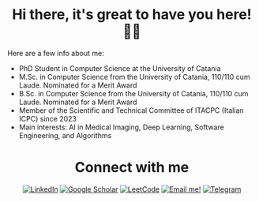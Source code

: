 <h1 align="center">Hi there, it's great to have you here! 👋🏼<br/> </h1> 

Here are a few info about me: 
* PhD Student in Computer Science at the University of Catania
* M.Sc. in Computer Science from the University of Catania, 110/110 cum Laude. Nominated for a Merit Award
* B.Sc. in Computer Science from the University of Catania, 110/110 cum Laude. Nominated for a Merit Award
* Member of the Scientific and Technical Committee of ITACPC (Italian ICPC) since 2023
* Main interests: AI in Medical Imaging, Deep Learning, Software Engineering, and Algorithms

<h1 align="center">Connect with me<br/> </h1> 
<p align="center">
    <a href="https://www.linkedin.com/in/antonio-scardace/" target="__blank"><img alt="LinkedIn"
            src="https://img.shields.io/badge/LinkedIn-0077B5?style=for-the-badge&logo=linkedin&logoColor=white" /></a>
    <a href="https://scholar.google.com/citations?user=VNQ6auUAAAAJ" target="__blank"><img alt="Google Scholar"
         src="https://img.shields.io/badge/Google%20Scholar-4285F4?style=for-the-badge&logo=google-scholar&logoColor=white" /></a>
    <a href="https://leetcode.com/DDDoni/" target="__blank"><img alt="LeetCode"
            src="https://img.shields.io/badge/-LeetCode-ff8c00?style=for-the-badge&labelColor=ff8c00&logo=LeetCode&logoColor=white" /></a>
    <a href="mailto:scardace.antonio@gmail.com" target="__blank"><img alt="Email me!"
            src="https://img.shields.io/badge/Gmail-D14836?style=for-the-badge&logo=gmail&logoColor=white" /></a>
    <a href="https://t.me/antonioscardace" target="__blank"><img alt="Telegram"
            src="https://img.shields.io/badge/Telegram-2CA5E0?style=for-the-badge&logo=telegram&logoColor=white" /></a>
</p>
